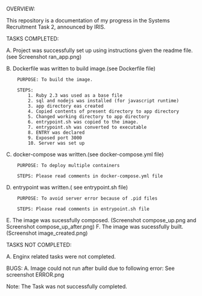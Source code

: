 OVERVIEW:

This repository is a documentation of my progress in the Systems Recruitment Task 2, announced by IRIS.

TASKS COMPLETED:
 
 A. Project was successfully set up using instructions given the readme file.(see Screenshot ran_app.png)
 
 B. Dockerfile was written to build image.(see Dockerfile file)
 		
 		PURPOSE: To build the image.
 		
 		STEPS:
 			1. Ruby 2.3 was used as a base file
 			2. sql and nodejs was installed (for javascript runtime)
 			3. app directory eas created
 			4. Copied contents of present directory to app directory
 			5. Changed working directory to app directory
 			6. entrypoint.sh was copied to the image.
 			7. entrypoint.sh was converted to executable
 			8. ENTRY was declared
 			9. Exposed port 3000
 			10. Server was set up
 
 C. docker-compose was written.(see docker-compose.yml file)
		
		PURPOSE: To deploy multiple containers
		
		STEPS: Please read comments in docker-compose.yml file 
 
 D. entrypoint was written.( see entrypoint.sh file)
 		
 		PURPOSE: To avoid server error because of .pid files
		
		STEPS: Please read comments in entrypoint.sh file
 
 E. The image was sucessfully composed. (Screenshot compose_up.png and Screenshot compose_up_after.png)
 F. The image was sucessfully built. (Screenshot image_created.png)
 
 TASKS NOT COMPLETED:

 A. Enginx related tasks were not completed.

 BUGS:
 A. Image could not run after build due to following error: See screenshot ERROR.png

 Note: The Task was not successfully completed.